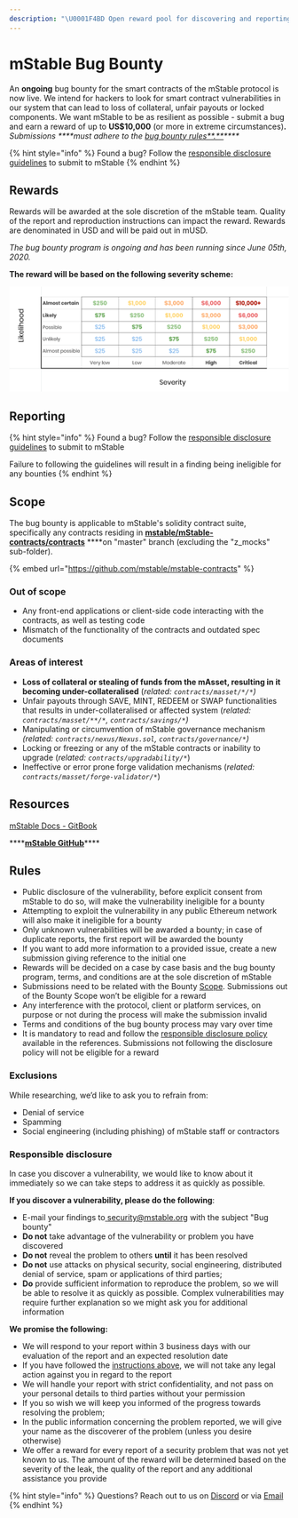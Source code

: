 ```yaml
---
description: "\U0001F4BD Open reward pool for discovering and reporting vulnerabilities in the mStable protocol."
---
```


# mStable Bug Bounty

An **ongoing** bug bounty for the smart contracts of the mStable protocol is now live. We intend for hackers to look for smart contract vulnerabilities in our system that can lead to loss of collateral, unfair payouts or locked components. We want mStable to be as resilient as possible - submit a bug and earn a reward of up to **US$10,000** \(or more in extreme circumstances\)**.** _Submissions ****must adhere to the_ [_bug bounty rules**.**_](mstable-bug-bounty.md#rules)_\*\*\*\*_

{% hint style="info" %}
Found a bug? Follow the [responsible disclosure guidelines](mstable-bug-bounty.md#responsible-disclosure) to submit to mStable
{% endhint %}

## **Rewards**

Rewards will be awarded at the sole discretion of the mStable team. Quality of the report and reproduction instructions can impact the reward. Rewards are denominated in USD and will be paid out in mUSD.

_The bug bounty program is ongoing and has been running since June 05th, 2020._

**The reward will be based on the following severity scheme:**

![](../../.gitbook/assets/image%20%285%29.png)

## **Reporting**

{% hint style="info" %}
Found a bug? Follow the [responsible disclosure guidelines](mstable-bug-bounty.md#responsible-disclosure) to submit to mStable

Failure to following the guidelines will result in a finding being ineligible for any bounties
{% endhint %}

## **Scope**

The bug bounty is applicable to mStable's solidity contract suite, specifically any contracts residing in [**mstable/mStable-contracts/contracts**](https://github.com/mstable/mStable-contracts/tree/master/contracts) ****on "master" branch \(excluding the "z\_mocks" sub-folder\).

{% embed url="https://github.com/mstable/mstable-contracts" %}

### Out of scope

* Any front-end applications or client-side code interacting with the contracts, as well as testing code
* Mismatch of the functionality of the contracts and outdated spec documents

### Areas of interest

* **Loss of collateral or stealing of funds from the mAsset, resulting in it becoming under-collateralised** \(_related: `contracts/masset/*/*`\)_
* Unfair payouts through SAVE, MINT, REDEEM or SWAP functionalities that results in under-collateralised or affected system \(_related: `contracts/masset/**/*`, `contracts/savings/*`\)_
* Manipulating or circumvention of mStable governance mechanism _\(related: `contracts/nexus/Nexus.sol`, `contracts/governance/*`\)_
* Locking or freezing or any of the mStable contracts or inability to upgrade \(_related: `contracts/upgradability/*`_\)
* Ineffective or error prone forge validation mechanisms \(_related: `contracts/masset/forge-validator/*`_\)

## Resources

[mStable Docs - GitBook](https://docs.mstable.org)

\*\*\*\*[**mStable GitHub**](https://github.com/mstable/mstable-contracts)\*\*\*\*

## Rules

* Public disclosure of the vulnerability, before explicit consent from mStable to do so, will make the vulnerability ineligible for a bounty
* Attempting to exploit the vulnerability in any public Ethereum network will also make it ineligible for a bounty
* Only unknown vulnerabilities will be awarded a bounty; in case of duplicate reports, the first report will be awarded the bounty
* If you want to add more information to a provided issue, create a new submission giving reference to the initial one
* Rewards will be decided on a case by case basis and the bug bounty program, terms, and conditions are at the sole discretion of mStable
* Submissions need to be related with the Bounty [Scope](mstable-bug-bounty.md#scope). Submissions out of the Bounty Scope won’t be eligible for a reward
* Any interference with the protocol, client or platform services, on purpose or not during the process will make the submission invalid
* Terms and conditions of the bug bounty process may vary over time
* It is mandatory to read and follow the [responsible disclosure policy](mstable-bug-bounty.md#responsible-disclosure) available in the references. Submissions not following the disclosure policy will not be eligible for a reward

### **Exclusions**

While researching, we’d like to ask you to refrain from:

* Denial of service
* Spamming
* Social engineering \(including phishing\) of mStable staff or contractors

### Responsible disclosure

In case you discover a vulnerability, we would like to know about it immediately so we can take steps to address it as quickly as possible.

**If you discover a vulnerability, please do the following**: 

* E-mail your findings to[ security@mstable.org](mailto:security@mstable.org) with the subject "Bug bounty"
* **Do not** take advantage of the vulnerability or problem you have discovered
* **Do not** reveal the problem to others **until** it has been resolved
* **Do not** use attacks on physical security, social engineering, distributed denial of service, spam or applications of third parties;
* **Do** provide sufficient information to reproduce the problem, so we will be able to resolve it as quickly as possible. Complex vulnerabilities may require further explanation so we might ask you for additional information

**We promise the following:** 

* We will respond to your report within 3 business days with our evaluation of the report and an expected resolution date
* If you have followed the [instructions above](mstable-bug-bounty.md#rules), we will not take any legal action against you in regard to the report
* We will handle your report with strict confidentiality, and not pass on your personal details to third parties without your permission
* If you so wish we will keep you informed of the progress towards resolving the problem;
* In the public information concerning the problem reported, we will give your name as the discoverer of the problem \(unless you desire otherwise\)
* We offer a reward for every report of a security problem that was not yet known to us. The amount of the reward will be determined based on the severity of the leak, the quality of the report and any additional assistance you provide



{% hint style="info" %}
Questions? Reach out to us on [Discord](https://discord.gg/7n3m7Tz) or via [Email](mailto:info@mstable.org)
{% endhint %}


